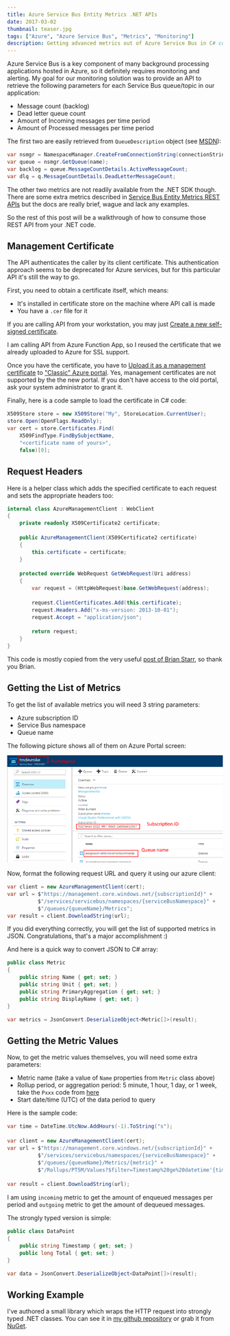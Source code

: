 ```yaml
---
title: Azure Service Bus Entity Metrics .NET APIs
date: 2017-03-02
thumbnail: teaser.jpg
tags: ["Azure", "Azure Service Bus", "Metrics", "Monitoring"]
description: Getting advanced metrics out of Azure Service Bus in C# code
---
```


Azure Service Bus is a key component of many background processing applications hosted in Azure, so it definitely requires monitoring and alerting. My goal for our monitoring solution was to provide an API to retrieve the following parameters for each Service Bus queue/topic in our application:

- Message count (backlog)
- Dead letter queue count
- Amount of Incoming messages per time period
- Amount of Processed messages per time period

The first two are easily retrieved from `QueueDescription` object (see
[MSDN](https://msdn.microsoft.com/library/azure/hh780773.aspx)):

``` csharp
var nsmgr = NamespaceManager.CreateFromConnectionString(connectionString);
var queue = nsmgr.GetQueue(name);
var backlog = queue.MessageCountDetails.ActiveMessageCount;
var dlq = q.MessageCountDetails.DeadLetterMessageCount;
```

The other two metrics are not readily available from the .NET SDK though.
There are some extra metrics described in
[Service Bus Entity Metrics REST APIs](https://docs.microsoft.com/en-us/rest/api/servicebus/service-bus-entity-metrics-rest-apis)
but the docs are really brief, wague and lack any examples.

So the rest of this post will be a walkthrough of how to consume those
REST API from your .NET code.

Management Certificate
----------------------

The API authenticates the caller by its client certificate. This authentication
approach seems to be deprecated for Azure services, but for this particular
API it's still the way to go.

First, you need to obtain a certificate itself, which means:
- It's installed in certificate store on the machine where API call is made
- You have a `.cer` file for it

If you are calling API from your workstation, you may just
[Create a new self-signed certificate](https://docs.microsoft.com/en-us/azure/cloud-services/cloud-services-certs-create).

I am calling API from Azure Function App, so I reused the certificate that we already
uploaded to Azure for SSL support.

Once you have the certificate, you have to
[Upload it as a management certificate](https://docs.microsoft.com/en-us/azure/azure-api-management-certs)
to ["Classic" Azure portal](https://manage.windowsazure.com). Yes,
management certificates are not supported by the the new portal. If you don't
have access to the old portal, ask your system administrator to grant it.

Finally, here is a code sample to load the certificate in C# code:

``` csharp
X509Store store = new X509Store("My", StoreLocation.CurrentUser);
store.Open(OpenFlags.ReadOnly);
var cert = store.Certificates.Find(
    X509FindType.FindBySubjectName,
    "<certificate name of yours>",
    false)[0];
```

Request Headers
---------------

Here is a helper class which adds the specified certificate to each request
and sets the appropriate headers too:

``` csharp
internal class AzureManagementClient : WebClient
{
    private readonly X509Certificate2 certificate;

    public AzureManagementClient(X509Certificate2 certificate)
    {
        this.certificate = certificate;
    }

    protected override WebRequest GetWebRequest(Uri address)
    {
        var request = (HttpWebRequest)base.GetWebRequest(address);

        request.ClientCertificates.Add(this.certificate);
        request.Headers.Add("x-ms-version: 2013-10-01");
        request.Accept = "application/json";

        return request;
    }
}
```

This code is mostly copied from the very useful
[post of Brian Starr](https://cincycoder.wordpress.com/2015/11/18/azure-service-bus-entity-metrics-api/),
so thank you Brian.

Getting the List of Metrics
---------------------------

To get the list of available metrics you will need 3 string parameters:
- Azure subscription ID
- Service Bus namespace
- Queue name

The following picture shows all of them on Azure Portal screen:

![Service Bus Parameters](servicebusparameters.png)

Now, format the following request URL and query it using our azure client:

``` csharp
var client = new AzureManagementClient(cert);
var url = $"https://management.core.windows.net/{subscriptionId}" +
          $"/services/servicebus/namespaces/{serviceBusNamespace}" +
          $"/queues/{queueName}/Metrics";
var result = client.DownloadString(url);
```

If you did everything correctly, you will get the list of supported metrics
in JSON. Congratulations, that's a major accomplishment :)

And here is a quick way to convert JSON to C# array:

``` csharp
public class Metric
{
    public string Name { get; set; }
    public string Unit { get; set; }
    public string PrimaryAggregation { get; set; }
    public string DisplayName { get; set; }
}
```

``` csharp
var metrics = JsonConvert.DeserializeObject<Metric[]>(result);
```

Getting the Metric Values
-------------------------

Now, to get the metric values themselves, you will need some extra
parameters:

- Metric name (take a value of `Name` properties from `Metric` class above)
- Rollup period, or aggregation period: 5 minute, 1 hour, 1 day, or 1 week,
take the `Pxxx` code from [here](https://docs.microsoft.com/en-us/rest/api/servicebus/supported-rollups)
- Start date/time (UTC) of the data period to query

Here is the sample code:

``` csharp
var time = DateTime.UtcNow.AddHours(-1).ToString("s");

var client = new AzureManagementClient(cert);
var url = $"https://management.core.windows.net/{subscriptionId}" +
          $"/services/servicebus/namespaces/{serviceBusNamespace}" +
          $"/queues/{queueName}/Metrics/{metric}" +
          $"/Rollups/PT5M/Values?$filter=Timestamp%20ge%20datetime'{time}Z'";

var result = client.DownloadString(url);
```

I am using `incoming` metric to get the amount of enqueued messages per period
and `outgoing` metric to get the amount of dequeued messages.

The strongly typed version is simple:

``` csharp
public class DataPoint
{
    public string Timestamp { get; set; }
    public long Total { get; set; }
}
```

``` csharp
var data = JsonConvert.DeserializeObject<DataPoint[]>(result);
```

Working Example
---------------

I've authored a small library which wraps the HTTP request into strongly
typed .NET classes. You can see it in
[my github repository](https://github.com/mikhailshilkov/ServiceBusEntityMetrics)
or grab it from [NuGet](https://www.nuget.org/packages/MikhailIo.ServiceBusEntityMetrics/).